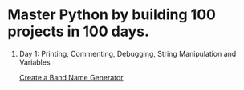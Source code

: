 # Master Python by building 100 projects in 100 days.

1. Day 1: Printing, Commenting, Debugging, String Manipulation and Variables
    
    [Create a Band Name Generator](https://github.com/sirbmatthews/python_bootcamp/blob/main/Day%201/band_name_generator.py)